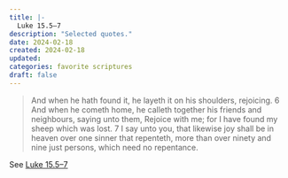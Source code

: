 ```yaml
---
title: |-
  Luke 15.5–7
description: "Selected quotes."
date: 2024-02-18
created: 2024-02-18
updated: 
categories: favorite scriptures
draft: false
---
```


> And when he hath found it, he layeth it on his shoulders, rejoicing.  6 And when he cometh home, he calleth together his friends and neighbours, saying unto them, Rejoice with me; for I have found my sheep which was lost.  7 I say unto you, that likewise joy shall be in heaven over one sinner that repenteth, more than over ninety and nine just persons, which need no repentance.

See [Luke 15.5–7](https://www.churchofjesuschrist.org/study/scriptures/nt/luke/15?id=p5-p7&lang=eng#p5)